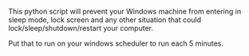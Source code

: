 This python script will prevent your Windows machine from entering in sleep mode, lock screen and any other situation that could lock/sleep/shutdown/restart your computer.

Put that to run on your windows scheduler to run each 5 minutes.
